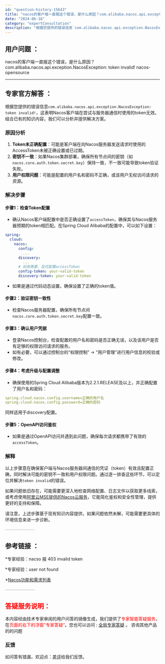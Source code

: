 ```yaml
---
id: "question-history-15643"
title: "nacos的客户端一直报这个错误，是什么原因？com.alibaba.nacos.api.exceptio nacos-opensource"
date: "2024-06-18"
category: "expertConsultation"
description: "根据您提供的错误信息`com.alibaba.nacos.api.exception.NacosException: token invalid!`，这表明Nacos客户端在尝试与服务器通信时使用的token无效。结合已有的知识内容，我们可以分析并提供解决方案。### 原因分析1. **Token未"
---
```


## 用户问题 ： 
 nacos的客户端一直报这个错误，是什么原因？com.alibaba.nacos.api.exception.NacosException: token invalid! nacos-opensource 

---------------
## 专家官方解答 ：

根据您提供的错误信息`com.alibaba.nacos.api.exception.NacosException: token invalid!`，这表明Nacos客户端在尝试与服务器通信时使用的token无效。结合已有的知识内容，我们可以分析并提供解决方案。

### 原因分析
1. **Token未正确配置**：可能是客户端在向Nacos服务器发送请求时使用的AccessToken未被正确设置或已过期。
2. **密钥不一致**：如果Nacos集群部署，确保所有节点间的密钥（如`nacos.core.auth.token.secret.key`）保持一致，不一致可能导致token验证失败。
3. **用户权限问题**：可能是配置的用户名和密码不正确，或该用户无权访问请求的资源。

### 解决步骤
#### 步骤1：检查Token配置
- 确认Nacos客户端配置中是否正确设置了`accessToken`，确保其与Nacos服务器预期的token相匹配。在Spring Cloud Alibaba的配置中，可以如下设置：
```yaml
spring:
  cloud:
    nacos:
      config:
        ...
      discovery:
        ...
      # 如有需要，显式配置accessToken
      config-token: your-valid-token
      discovery-token: your-valid-token
```
- 如果是通过代码动态设置，确保设置了正确的token值。

#### 步骤2：验证密钥一致性
- 检查Nacos服务器配置，确保所有节点间`nacos.core.auth.token.secret.key`配置一致。

#### 步骤3：确认用户凭据
- 登录Nacos控制台，检查配置的用户名和密码是否正确无误，以及该用户是否有足够的权限访问请求的服务。
- 如有必要，可以通过控制台的“权限控制” -> “用户管理”进行用户信息的校验或修改。

#### 步骤4：考虑升级与配置调整
- 确保使用的Spring Cloud Alibaba版本为2.2.1.RELEASE及以上，并正确配置了用户名和密码：
```yaml
spring.cloud.nacos.config.username=正确的用户名
spring.cloud.nacos.config.password=正确的密码
```
同样适用于discovery配置。

#### 步骤5：OpenAPI访问鉴权
- 如果是通过OpenAPI访问并遇到此问题，确保每次请求都携带了有效的`accessToken`。

### 解释
以上步骤意在确保客户端与Nacos服务器间通信的凭证（token）有效且配置正确，同时解决可能的密钥不一致和用户权限问题。通过逐一排查这些环节，可以定位并解决`token invalid`的错误。

如果问题依旧存在，可能需要更深入地检查网络配置、日志文件以获取更多线索，或考虑使用[阿里云MSE提供的Nacos云服务](https://www.aliyun.com/product/aliware/mse?spm=nacos.cloud.topbar.0.0.0)，它能简化鉴权和安全性管理，提供更好的支持和保障。

请注意，上述步骤基于现有知识内容提供，如果问题依然未解，可能需要更具体的环境信息来进一步诊断。


<font color="#949494">---------------</font> 


## 参考链接 ：

*专家经验：nacso 报 403 invalid token 
 
 *专家经验：user not found 
 
 *[Nacos功能和需求列表](https://nacos.io/docs/latest/archive/feature-list)


 <font color="#949494">---------------</font> 
 


## <font color="#FF0000">答疑服务说明：</font> 

本内容经由技术专家审阅的用户问答的镜像生成，我们提供了<font color="#FF0000">专家智能答疑服务</font>，在<font color="#FF0000">页面的右下的浮窗”专家答疑“</font>。您也可以访问 : [全局专家答疑](https://opensource.alibaba.com/chatBot) 。 咨询其他产品的的问题

### 反馈
如问答有错漏，欢迎点：[差评](https://ai.nacos.io/user/feedbackByEnhancerGradePOJOID?enhancerGradePOJOId=15695)给我们反馈。

